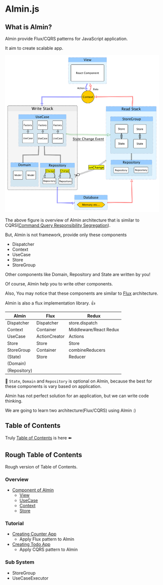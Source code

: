 # Almin.js

## What is Almin?

Almin provide Flux/CQRS patterns for JavaScript application.

It aim to create scalable app.

![Overview of almin-architecture](./resources/almin-architecture.png)

The above figure is overview of Almin architecture that is similar to CQRS([Command Query Responsibility Segregation](http://martinfowler.com/bliki/CQRS.html "Command Query Responsibility Segregation")).

But, Almin is not framework, provide only these components

- Dispatcher
- Context
- UseCase
- Store
- StoreGroup

Other components like Domain, Repository and State are written by you!

Of course, Almin help you to write other components.

Also, You may notice that these components are similar to [Flux](https://github.com/facebook/flux "Flux") architecture.

Almin is also a flux implementation library. :thumbsup:

| Almin      | Flux          | Redux                  |
|------------|---------------|------------------------|
| Dispatcher | Dispatcher    | store.dispatch         |
| Context    | Container     | Middleware/React Redux |
| UseCase    | ActionCreator | Actions                |
| Store      | Store         | Store                  |
| StoreGroup | Container     | combineReducers        |
| (State)    | Store         | Reducer                |
| (Domain)   |               |                        |
|(Repository)|               |                        |

:memo: `State`, `Domain` and `Repository` is optional on Almin,
because the best for these components is vary based on application.

Almin has not perfect solution for an application, but we can write code thinking.

We are going to learn two architecture(Flux/CQRS) using Almin :)

## Table of Contents

Truly [Table of Contents](../SUMMARY.md) is here :arrow_left:

## Rough Table of Contents

Rough version of Table of Contents.

### Overview

- [Component of Almin](./abstract/README.md)
    - [View](./abstract/README.md#view)
    - [UseCase](./abstract/README.md#usecase)
    - [Context](./abstract/README.md#context)
    - [Store](./abstract/README.md#store)

### Tutorial

- [Creating Counter App](./counter/)
    - Apply Flux pattern to Almin
- [Creating Todo App](./todomv/)
    - Apply CQRS pattern to Almin

### Sub System

- StoreGroup
- UseCaseExecutor
